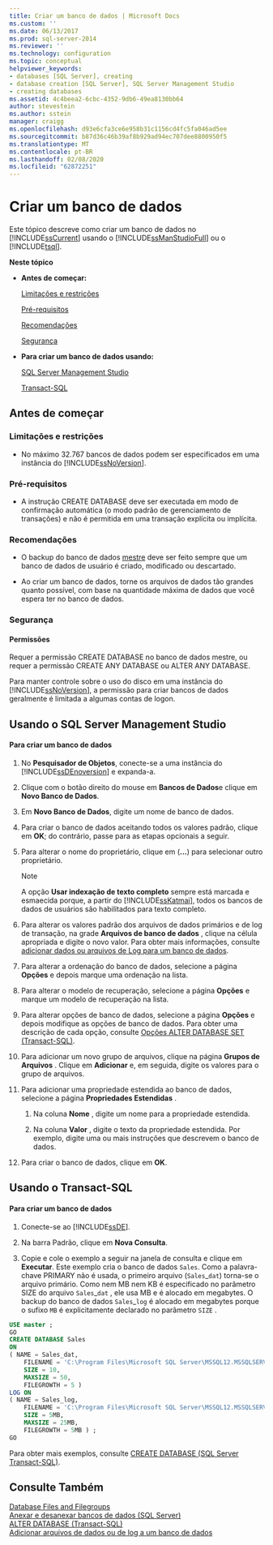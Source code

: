 ```yaml
---
title: Criar um banco de dados | Microsoft Docs
ms.custom: ''
ms.date: 06/13/2017
ms.prod: sql-server-2014
ms.reviewer: ''
ms.technology: configuration
ms.topic: conceptual
helpviewer_keywords:
- databases [SQL Server], creating
- database creation [SQL Server], SQL Server Management Studio
- creating databases
ms.assetid: 4c4beea2-6cbc-4352-9db6-49ea8130bb64
author: stevestein
ms.author: sstein
manager: craigg
ms.openlocfilehash: d93e6cfa3ce6e958b31c1156cd4fc5fa046ad5ee
ms.sourcegitcommit: b87d36c46b39af8b929ad94ec707dee8800950f5
ms.translationtype: MT
ms.contentlocale: pt-BR
ms.lasthandoff: 02/08/2020
ms.locfileid: "62872251"
---
```

# <a name="create-a-database"></a>Criar um banco de dados
  Este tópico descreve como criar um banco de dados no [!INCLUDE[ssCurrent](../../includes/sscurrent-md.md)] usando o [!INCLUDE[ssManStudioFull](../../includes/ssmanstudiofull-md.md)] ou o [!INCLUDE[tsql](../../includes/tsql-md.md)].  
  
 **Neste tópico**  
  
-   **Antes de começar:**  
  
     [Limitações e restrições](#Restrictions)  
  
     [Pré-requisitos](#Prerequisites)  
  
     [Recomendações](#Recommendations)  
  
     [Segurança](#Security)  
  
-   **Para criar um banco de dados usando:**  
  
     [SQL Server Management Studio](#SSMSProcedure)  
  
     [Transact-SQL](#TsqlProcedure)  
  
##  <a name="BeforeYouBegin"></a> Antes de começar  
  
###  <a name="Restrictions"></a> Limitações e restrições  
  
-   No máximo 32.767 bancos de dados podem ser especificados em uma instância do [!INCLUDE[ssNoVersion](../../includes/ssnoversion-md.md)].  
  
###  <a name="Prerequisites"></a> Pré-requisitos  
  
-   A instrução CREATE DATABASE deve ser executada em modo de confirmação automática (o modo padrão de gerenciamento de transações) e não é permitida em uma transação explícita ou implícita.  
  
###  <a name="Recommendations"></a> Recomendações  
  
-   O backup do banco de dados [mestre](master-database.md) deve ser feito sempre que um banco de dados de usuário é criado, modificado ou descartado.  
  
-   Ao criar um banco de dados, torne os arquivos de dados tão grandes quanto possível, com base na quantidade máxima de dados que você espera ter no banco de dados.  
  
###  <a name="Security"></a> Segurança  
  
####  <a name="Permissions"></a> Permissões  
 Requer a permissão CREATE DATABASE no banco de dados mestre, ou requer a permissão CREATE ANY DATABASE ou ALTER ANY DATABASE.  
  
 Para manter controle sobre o uso do disco em uma instância do [!INCLUDE[ssNoVersion](../../includes/ssnoversion-md.md)], a permissão para criar bancos de dados geralmente é limitada a algumas contas de logon.  
  
##  <a name="SSMSProcedure"></a> Usando o SQL Server Management Studio  
  
#### <a name="to-create-a-database"></a>Para criar um banco de dados  
  
1.  No **Pesquisador de Objetos**, conecte-se a uma instância do [!INCLUDE[ssDEnoversion](../../includes/ssdenoversion-md.md)] e expanda-a.  
  
2.  Clique com o botão direito do mouse em **Bancos de Dados**e clique em **Novo Banco de Dados**.  
  
3.  Em **Novo Banco de Dados**, digite um nome de banco de dados.  
  
4.  Para criar o banco de dados aceitando todos os valores padrão, clique em **OK**; do contrário, passe para as etapas opcionais a seguir.  
  
5.  Para alterar o nome do proprietário, clique em (**...**) para selecionar outro proprietário.  
  
    > [!NOTE]  
    >  A opção **Usar indexação de texto completo** sempre está marcada e esmaecida porque, a partir do [!INCLUDE[ssKatmai](../../includes/sskatmai-md.md)], todos os bancos de dados de usuários são habilitados para texto completo.  
  
6.  Para alterar os valores padrão dos arquivos de dados primários e de log de transação, na grade **Arquivos de banco de dados** , clique na célula apropriada e digite o novo valor. Para obter mais informações, consulte [adicionar dados ou arquivos de Log para um banco de dados](add-data-or-log-files-to-a-database.md).  
  
7.  Para alterar a ordenação do banco de dados, selecione a página **Opções** e depois marque uma ordenação na lista.  
  
8.  Para alterar o modelo de recuperação, selecione a página **Opções** e marque um modelo de recuperação na lista.  
  
9. Para alterar opções de banco de dados, selecione a página **Opções** e depois modifique as opções de banco de dados. Para obter uma descrição de cada opção, consulte [Opções ALTER DATABASE SET &#40;Transact-SQL&#41;](/sql/t-sql/statements/alter-database-transact-sql-set-options).  
  
10. Para adicionar um novo grupo de arquivos, clique na página **Grupos de Arquivos** . Clique em **Adicionar** e, em seguida, digite os valores para o grupo de arquivos.  
  
11. Para adicionar uma propriedade estendida ao banco de dados, selecione a página **Propriedades Estendidas** .  
  
    1.  Na coluna **Nome** , digite um nome para a propriedade estendida.  
  
    2.  Na coluna **Valor** , digite o texto da propriedade estendida. Por exemplo, digite uma ou mais instruções que descrevem o banco de dados.  
  
12. Para criar o banco de dados, clique em **OK**.  
  
##  <a name="TsqlProcedure"></a> Usando o Transact-SQL  
  
#### <a name="to-create-a-database"></a>Para criar um banco de dados  
  
1.  Conecte-se ao [!INCLUDE[ssDE](../../includes/ssde-md.md)].  
  
2.  Na barra Padrão, clique em **Nova Consulta**.  
  
3.  Copie e cole o exemplo a seguir na janela de consulta e clique em **Executar**. Este exemplo cria o banco de dados `Sales`. Como a palavra-chave PRIMARY não é usada, o primeiro arquivo (`Sales`_`dat`) torna-se o arquivo primário. Como nem MB nem KB é especificado no parâmetro SIZE do arquivo `Sales`\_`dat` , ele usa MB e é alocado em megabytes. O backup do banco de dados `Sales`\_`log` é alocado em megabytes porque o sufixo `MB` é explicitamente declarado no parâmetro `SIZE` .  
  
```sql  
USE master ;  
GO  
CREATE DATABASE Sales  
ON   
( NAME = Sales_dat,  
    FILENAME = 'C:\Program Files\Microsoft SQL Server\MSSQL12.MSSQLSERVER\MSSQL\DATA\saledat.mdf',  
    SIZE = 10,  
    MAXSIZE = 50,  
    FILEGROWTH = 5 )  
LOG ON  
( NAME = Sales_log,  
    FILENAME = 'C:\Program Files\Microsoft SQL Server\MSSQL12.MSSQLSERVER\MSSQL\DATA\salelog.ldf',  
    SIZE = 5MB,  
    MAXSIZE = 25MB,  
    FILEGROWTH = 5MB ) ;  
GO  
```  
  
 Para obter mais exemplos, consulte [CREATE DATABASE &#40;SQL Server Transact-SQL&#41;](/sql/t-sql/statements/create-database-sql-server-transact-sql).  
  
## <a name="see-also"></a>Consulte Também  
 [Database Files and Filegroups](database-files-and-filegroups.md)   
 [Anexar e desanexar bancos de dados &#40;SQL Server&#41;](database-detach-and-attach-sql-server.md)   
 [ALTER DATABASE &#40;Transact-SQL&#41;](/sql/t-sql/statements/alter-database-transact-sql)   
 [Adicionar arquivos de dados ou de log a um banco de dados](add-data-or-log-files-to-a-database.md)  
  
  
